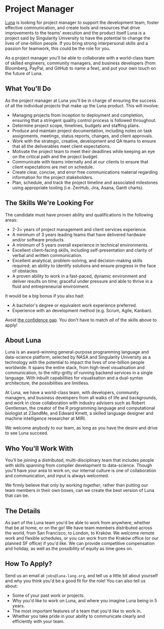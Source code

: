 # Project Manager
[Luna](https://luna-lang.org)  is looking for project manager to support the
development team, foster effective communication, and create tools and resources
that drive improvements to the teams' execution and the product itself Luna is a
project said by Singularity University to have the potential to change the lives
of one-billion people. If you bring strong interpersonal skills and a passion
for teamwork, this could be the role for you.

As a project manager you'll be able to collaborate with a world-class team of
skilled engineers, community managers, and business developers (from Bloomberg,
PayPal, and GitHub to name a few), and put your own touch on the future of Luna.

## What You'll Do
As the project manager at Luna you'll be in charge of ensuring the success of
all the individual projects that make up the Luna product. This will involve:

- Managing projects from inception to deployment and completion, ensuring that a
  stringent quality control process is followed throughout.
- Determine project scope, timelines, budgets and staffing plans.
- Produce and maintain project documentation, including notes on task
  assignments, meetings, status reports, changes, and client approvals.
- Work with the strategic, creative, development and QA teams to ensure that all
  the deliverables meet client expectations.
- Motivate the project team to meet their deadlines while keeping an eye on the
  critical path and the project budget.
- Communicate with teams internally and at our clients to ensure that client
  expectations are met on schedule.
- Create clear, concise, and error free communications material regarding
  information for the project stakeholders.
- Plan, schedule, and track the project timeline and associated milestones using
  appropriate tooling (i.e. ZenHub, Jira, Asana, Gantt charts).

## The Skills We're Looking For
The candidate must have proven ability and qualifications in the following
areas:

- 2-3+ years of project management and client services experience.
- A minimum of 3 years leading teams that have delivered hardware and/or
  software products.
- A minimum of 5 years overall experience in technical environments.
- Excellent client-facing skills, including self-presentation and clarity of
  verbal and written communication.
- Excellent analytical, problem-solving, and decision-making skills required;
  an ability to identify solutions and ensure progress in the face of obstacles.
- A proven ability to work in a fast-paced, dynamic environment and deliver
  results on time; graceful under pressure and able to thrive in a fluid and
  entrepreneurial environment.

It would be a big bonus if you also had:

- A bachelor's degree or equivalent work experience preferred.
- Experience with an development method (e.g. Scrum, Agile, Kanban).

Avoid [the confidence gap](https://www.forbes.com/sites/womensmedia/2014/04/28/act-now-to-shrink-the-confidence-gap/).
You don't have to match _all_ of the skills above to apply!

## About Luna
Luna is an award-winning general-purpose programming language and data-science
platform, selected by NASA and Singularity University as a technology with the
potential to impact the lives of one-billion people worldwide. It spans the
entire stack, from high-level visualisation and communication, to the
nitty-gritty of running backend services in a single language. With inbuilt
capabilities for visualisation and a dual-syntax architecture, the possibilities
are limitless.

At Luna, we have a world-class team, with developers, community managers, and
business developers from all walks of life and backgrounds, and work in close
collaboration with industry advisers such as Robert Gentleman, the creator of
the R programming language and computational biologist at 23andMe, and Edward
Kmett, a skilled language designer and machine intelligence researcher at MIRI.

We welcome anybody to our team, as long as you have the desire and drive to see
Luna succeed.

## Who You'll Work With
You'll be joining a distributed, multi-disciplinary team that includes people
with skills spanning from compiler development to data-science. Though you'll
have your area to work on, our internal culture is one of collaboration and
communication, and input is always welcomed.

We firmly believe that only by working _together_, rather than putting our team
members in their own boxes, can we create the best version of Luna that can be.

## The Details
As part of the Luna team you'd be able to work from anywhere, whether that be at
home, or on the go! We have team members distributed across the world, from San
Francisco, to London, to Kraków. We welcome remote work and flexible schedules,
or you can work from the Kraków office (or our planned SF office) if you'd like.
We can provide competitive compensation and holiday, as well as the possibility
of equity as time goes on.

## How To Apply?
Send us an email at `jobs@luna-lang.org`, and tell us a little bit about
yourself and why you think you'd be a good fit for the role! You can also tell
us about:

- Some of your past work or projects.
- Why you'd like to work on Luna, and where you imagine Luna being in 5 years.
- The most important features of a team that you'd like to work in.
- Whether you take pride in your ability to communicate clearly and efficiently
  with your team.

